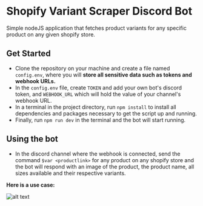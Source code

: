 # Shopify Variant Scraper Discord Bot

Simple nodeJS application that fetches product variants for any specific product on any given shopify store.

## Get Started

* Clone the repository on your machine and create a file named `config.env`, where you will **store all sensitive data such as tokens and webhook URLs.**
* In the `config.env` file, create `TOKEN` and add your own bot's discord token, and `WEBHOOK_URL` which will hold the value of your channel's webhook URL.
* In a terminal in the project directory, run `npm install` to install all dependencies and packages necessary to get the script up and running.
* Finally, run `npm run dev` in the terminal and the bot will start running.

## Using the bot

* In the discord channel where the webhook is connected, send the command `$var <productlink>` for any product on any shopify store and the bot will respond with an image of the product, the product name, all sizes available and their respective variants.

**Here is a use case:**

![alt text](https://imgur.com/a/7u6sO3z)
